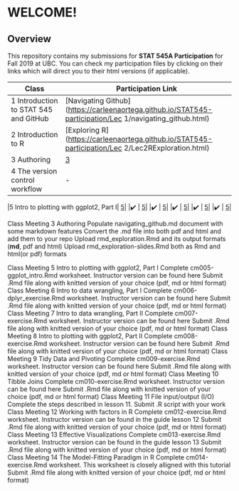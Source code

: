 # **WELCOME!**
## Overview

This repository contains my submissions for **STAT 545A Participation** for Fall 2019 at UBC. You can check my participation files by clicking on their links which will direct you to their html versions (if applicable).

|Class| Participation Link| 
| ----------- | ----------- |
|1 Introduction to STAT 545 and GitHub|[Navigating Github](https://carleenaortega.github.io/STAT545-participation/Lec 1/navigating_github.html)|
|2 Introduction to R|[Exploring R](https://carleenaortega.github.io/STAT545-participation/Lec 2/Lec2RExploration.html)|
|3 Authoring|[3](https://carleenaortega.github.io/STAT545-participation/)|
|4 The version control workflow |-|

|5 Intro to plotting with ggplot2, Part I| [5](https://carleenaortega.github.io/STAT545-participation/)|
|:heavy_check_mark: | [5](https://carleenaortega.github.io/STAT545-participation/)|
|:heavy_check_mark: | [5](https://carleenaortega.github.io/STAT545-participation/)|
|:heavy_check_mark: | [5](https://carleenaortega.github.io/STAT545-participation/)|
|:heavy_check_mark: | [5](https://carleenaortega.github.io/STAT545-participation/)|
|:heavy_check_mark: | [5](https://carleenaortega.github.io/STAT545-participation/)|


Class Meeting 3 Authoring
Populate navigating_github.md document with some markdown features
Convert the .md file into both pdf and html and add them to your repo
Upload rmd_exploration.Rmd and its output formats (**md**, pdf and html)
Upload rmd_exploration-slides.Rmd both as Rmd and html(or pdf) formats


Class Meeting 5 Intro to plotting with ggplot2, Part I
Complete cm005-ggplot_intro.Rmd worksheet. Instructor version can be found here
Submit .Rmd file along with knitted version of your choice (pdf, md or html format)
Class Meeting 6 Intro to data wrangling, Part I
Complete cm006-dplyr_exercise.Rmd worksheet. Instructor version can be found here
Submit .Rmd file along with knitted version of your choice (pdf, md or html format)
Class Meeting 7 Intro to data wrangling, Part II
Complete cm007-exercise.Rmd worksheet. Instructor version can be found here
Submit .Rmd file along with knitted version of your choice (pdf, md or html format)
Class Meeting 8 Intro to plotting with ggplot2, Part II
Complete cm008-exercise.Rmd worksheet. Instructor version can be found here
Submit .Rmd file along with knitted version of your choice (pdf, md or html format)
Class Meeting 9 Tidy Data and Pivoting
Complete cm009-exercise.Rmd worksheet. Instructor version can be found here
Submit .Rmd file along with knitted version of your choice (pdf, md or html format)
Class Meeting 10 Tibble Joins
Complete cm010-exercise.Rmd worksheet. Instructor version can be found here
Submit .Rmd file along with knitted version of your choice (pdf, md or html format)
Class Meeting 11 File input/output (I/O)
Complete the steps described in lesson 11.
Submit .R script with your work
Class Meeting 12 Working with factors in R
Complete cm012-exercise.Rmd worksheet. Instructor version can be found in the guide lesson 12
Submit .Rmd file along with knitted version of your choice (pdf, md or html format)
Class Meeting 13 Effective Visualizations
Complete cm013-exercise.Rmd worksheet. Instructor version can be found in the guide lesson 13
Submit .Rmd file along with knitted version of your choice (pdf, md or html format)
Class Meeting 14 The Model-Fitting Paradigm in R
Complete cm014-exercise.Rmd worksheet. This worksheet is closely alligned with this tutorial
Submit .Rmd file along with knitted version of your choice (pdf, md or html format)
